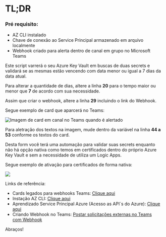 # TL;DR

### Pré requisito:

- AZ CLI instalado
- Chave de conexão ao Service Principal armazenado em arquivo localmente
- Webhook criado para alerta dentro de canal em grupo no Microsoft Teams

Este script varrerá o seu Azure Key Vault em buscas de duas secrets e validará se as mesmas estão vencendo com data menor ou igual a 7 dias da data atual.

Para alterar a quantidade de dias, altere a linha **20** para o tempo maior ou menor que **7** de acordo com sua necessidade.

Assim que criar o webhook, altere a linha **29** incluindo o link do Webhook.

Segue exemplo de card que aparcerá no Teams:

![Imagem de card em canal no Teams quando é alertado](https://osanamgiordane.com.br/wp-content/uploads/2021/05/secret_vencimento.png)

Para aletração dos textos na imagem, mude dentro da variável na linha **44 a 53** conforme os textos do card.

Desta form você terá uma automação para validar suas secrets enquanto não há opção nativa como temos em certificados dentro do próprio Azure Key Vault e sem a necessidade de utiliza um Logic Apps.

Segue exemplo de ativação para certificados de forma nativa:

![](https://osanamgiordane.com.br/wp-content/uploads/2021/05/certificate_contact.png)

Links de referência:

* Cards legados para webhooks Teams: [Clique aqui](https://docs.microsoft.com/pt-br/outlook/actionable-messages/message-card-reference?WT.mc_id=AZ-MVP-5001893)
* Instação AZ CLI: [Clique aqui](https://docs.microsoft.com/pt-br/cli/azure/install-azure-?WT.mc_id=AZ-MVP-5001893)
* Aprendizado Service Principal Azure (Acesso as API´s do Azure): [Clique aqui](https://youtu.be/vF-Z3urjbcw)
* Criando Webhook no Teams: [Postar solicitações externas no Teams com Webhook](https://docs.microsoft.com/pt-br/microsoftteams/platform/webhooks-and-connectors/how-to/add-incoming-webhook#:~:text=Incoming%20webhooks%20are%20special%20type,typically%20in%20a%20card%20format.?WT.mc_id=AZ-MVP-5001893)

Abraços!